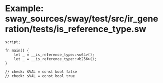 # Example: sway_sources/sway/test/src/ir_generation/tests/is_reference_type.sw

```sway
script;

fn main() {
    let _ = __is_reference_type::<u64>();
    let _ = __is_reference_type::<b256>();
}

// check: $VAL = const bool false
// check: $VAL = const bool true

```
